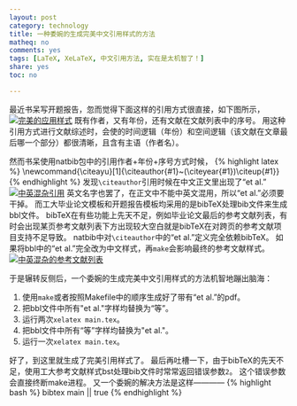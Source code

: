 ```yaml
---
layout: post 
category: technology
title: 一种委婉的生成完美中文引用样式的方法
matheq: no
comments: yes
tags: [LaTeX, XeLaTeX, 中文引用方法, 实在是太机智了！]
share: yes
toc: no

---
```


最近书呆写开题报告，忽而觉得下面这样的引用方式很直接，如下图所示，
<a class="fancybox" rel="gallery1" href="http://ww2.sinaimg.cn/large/61dccbaajw1etmhyi3sjnj20ac036t8v.jpg" title="完美的应用样式"><img src="http://ww2.sinaimg.cn/large/61dccbaajw1etmhyi3sjnj20ac036t8v.jpg" alt="完美的应用样式" /></a>
既有作者，又有年份，还有文献在文献列表中的序号。
用这种引用方式进行文献综述时，会使的时间逻辑（年份）和空间逻辑（该文献在文章最后哪一个部分）都很清晰，且含有主语（作者名）。

然而书呆使用natbib包中的引用作者+年份+序号方式时候，
{% highlight latex %}
\newcommand{\citeayu}[1]{\citeauthor{#1}~(\citeyear{#1})\citeup{#1}}
{% endhighlight %}
发现`\citeauthor`引用时候在中文正文里出现了“et al.”
<a class="fancybox" rel="gallery1" href="http://ww1.sinaimg.cn/large/61dccbaajw1etmhw2roq5j20a2030glq.jpg" title="中英混杂引用"><img src="http://ww1.sinaimg.cn/large/61dccbaajw1etmhw2roq5j20a2030glq.jpg" alt="中英混杂引用" /></a>
英文名字也罢了，在正文中不能中英文混用，所以“et al.”必须要干掉。
而工大毕业论文模板和开题报告模板均采用的是bibTeX处理bib文件来生成bbl文件。
bibTeX在有些功能上先天不足，例如毕业论文最后的参考文献列表，有时会出现某页参考文献列表下方出现较大空白就是bibTeX在对跨页的参考文献项目支持不足导致。
natbib中对`\citeauthor`中的“et al.”定义完全依赖bibTeX。
如果将bbl中的“et al.”完全改为中文样式，再`make`会影响最终的参考文献样式。
<a class="fancybox" rel="gallery1" href="http://ww1.sinaimg.cn/mw690/61dccbaajw1etmhw354yyj210h0m7gqt.jpg" title="中英混杂的参考文献列表"><img src="http://ww1.sinaimg.cn/mw690/61dccbaajw1etmhw354yyj210h0m7gqt.jpg" alt="中英混杂的参考文献列表" /></a>

于是辗转反侧后，一个委婉的生成完美中文引用样式的方法机智地蹦出脑海：

1. 使用`make`或者按照Makefile中的顺序生成好了带有“et al.”的pdf。
2. 把bbl文件中所有"et al."字样均替换为“等”。
3. 运行两次`xelatex main.tex`。
4. 把bbl文件中所有“等”字样均替换为"et al."。
5. 运行一次`xelatex main.tex`。

好了，到这里就生成了完美引用样式了。
最后再吐槽一下，由于bibTeX的先天不足，使用工大参考文献样式bst处理bib文件时常常返回错误参数`2`。
这个错误参数会直接终断make进程。
又一个委婉的解决方法是这样————
{% highlight bash  %}
bibtex main || true
{% endhighlight %}

